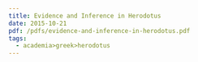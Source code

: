 ```yaml
---
title: Evidence and Inference in Herodotus
date: 2015-10-21
pdf: /pdfs/evidence-and-inference-in-herodotus.pdf
tags:
  - academia>greek>herodotus
---
```

